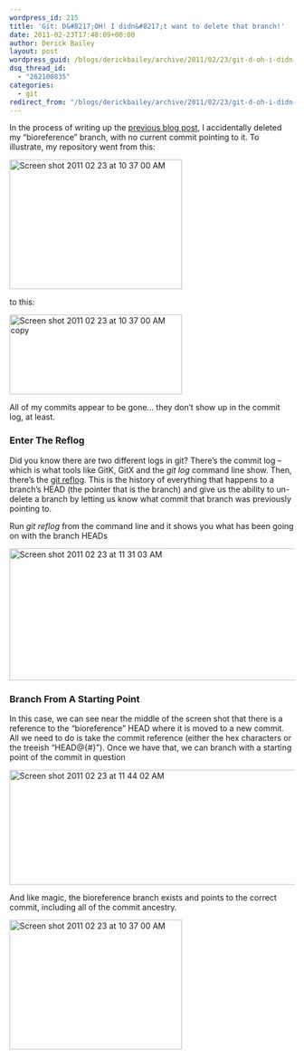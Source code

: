 ```yaml
---
wordpress_id: 215
title: 'Git: D&#8217;OH! I didn&#8217;t want to delete that branch!'
date: 2011-02-23T17:48:09+00:00
author: Derick Bailey
layout: post
wordpress_guid: /blogs/derickbailey/archive/2011/02/23/git-d-oh-i-didn-t-want-to-delete-that-branch.aspx
dsq_thread_id:
  - "262100835"
categories:
  - git
redirect_from: "/blogs/derickbailey/archive/2011/02/23/git-d-oh-i-didn-t-want-to-delete-that-branch.aspx/"
---
```

In the process of writing up the [previous blog post](http://www.lostechies.com/blogs/derickbailey/archive/2011/02/23/git-oops-i-didn-t-mean-to-commit-on-that-remote-tracking-branch.aspx), I accidentally deleted my &#8220;bioreference&#8221; branch, with no current commit pointing to it. To illustrate, my repository went from this:

<img src="http://lostechies.com/derickbailey/files/2011/03/Screen-shot-2011-02-23-at-10.37.00-AM.png" border="0" alt="Screen shot 2011 02 23 at 10 37 00 AM" width="305" height="229" />

to this:

<img src="http://lostechies.com/derickbailey/files/2011/03/Screen-shot-2011-02-23-at-10.37.00-AM-copy.png" border="0" alt="Screen shot 2011 02 23 at 10 37 00 AM copy" width="305" height="141" />

All of my commits appear to be gone&#8230; they don&#8217;t show up in the commit log, at least.

 

### Enter The Reflog

Did you know there are two different logs in git? There&#8217;s the commit log &#8211; which is what tools like GitK, GitX and the _git log_ command line show. Then, there&#8217;s the [git reflog](http://www.kernel.org/pub/software/scm/git/docs/git-reflog.html). This is the history of everything that happens to a branch&#8217;s HEAD (the pointer that is the branch) and give us the ability to un-delete a branch by letting us know what commit that branch was previously pointing to.

Run _git reflog_ from the command line and it shows you what has been going on with the branch HEADs

<img src="http://lostechies.com/derickbailey/files/2011/03/Screen-shot-2011-02-23-at-11.31.03-AM.png" border="0" alt="Screen shot 2011 02 23 at 11 31 03 AM" width="600" height="233" />

 

### Branch From A Starting Point

In this case, we can see near the middle of the screen shot that there is a reference to the &#8220;bioreference&#8221; HEAD where it is moved to a new commit. All we need to do is take the commit reference (either the hex characters or the treeish &#8220;HEAD@{#}&#8221;). Once we have that, we can branch with a starting point of the commit in question

<img src="http://lostechies.com/derickbailey/files/2011/03/Screen-shot-2011-02-23-at-11.44.02-AM.png" border="0" alt="Screen shot 2011 02 23 at 11 44 02 AM" width="507" height="203" />

And like magic, the bioreference branch exists and points to the correct commit, including all of the commit ancestry.

<img style="border: 0px initial initial" src="http://lostechies.com/derickbailey/files/2011/03/Screen-shot-2011-02-23-at-10.37.00-AM.png" border="0" alt="Screen shot 2011 02 23 at 10 37 00 AM" width="305" height="229" />